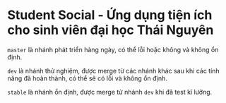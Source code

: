 
# Student Social - Ứng dụng tiện ích cho sinh viên đại học Thái Nguyên

`master` là nhánh phát triển hàng ngày, có thể lỗi hoặc không và không ổn định.

`dev` là nhánh thử nghiệm, được merge từ các nhánh khác sau khi các tính năng đã hoàn thành, có thể sẽ có lỗi và không ổn định.

`stable` là nhánh ổn định, được merge từ nhánh `dev` khi đã test kĩ lưỡng.
